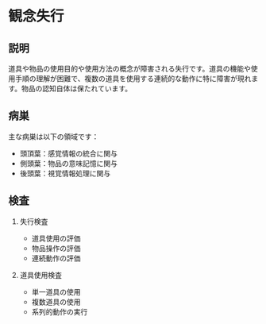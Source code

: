
# 観念失行

## 説明
道具や物品の使用目的や使用方法の概念が障害される失行です。道具の機能や使用手順の理解が困難で、複数の道具を使用する連続的な動作に特に障害が現れます。物品の認知自体は保たれています。

## 病巣
主な病巣は以下の領域です：
- 頭頂葉：感覚情報の統合に関与
- 側頭葉：物品の意味記憶に関与
- 後頭葉：視覚情報処理に関与

## 検査
1. 失行検査
   - 道具使用の評価
   - 物品操作の評価
   - 連続動作の評価

2. 道具使用検査
   - 単一道具の使用
   - 複数道具の使用
   - 系列的動作の実行 
